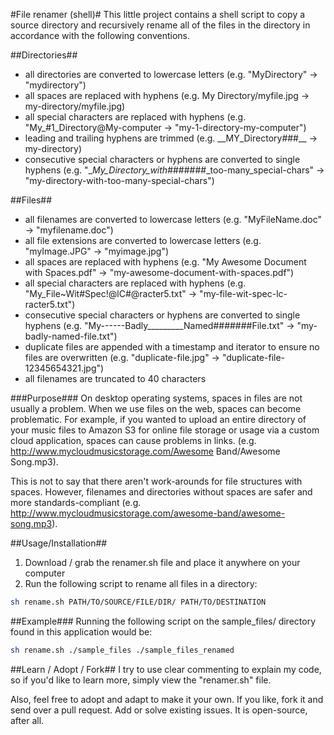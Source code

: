 #File renamer (shell)#
This little project contains a shell script to copy a source directory and recursively rename all of the files in the directory in accordance with the following conventions.

##Directories##
- all directories are converted to lowercase letters (e.g. "MyDirectory" -> "mydirectory")
- all spaces are replaced with hyphens (e.g. My Directory/myfile.jpg -> my-directory/myfile.jpg)
- all special characters are replaced with hyphens (e.g. "My_#1_Directory@My-computer -> "my-1-directory-my-computer")
- leading and trailing hyphens are trimmed (e.g. \_\_MY_Directory###_\_ -> my-directory)
- consecutive special characters or hyphens are converted to single hyphens (e.g. "__My_Directory_with_#######_too-many_special-chars" -> "my-directory-with-too-many-special-chars")

##Files##
- all filenames are converted to lowercase letters (e.g. "MyFileName.doc" -> "myfilename.doc")
- all file extensions are converted to lowercase letters (e.g. "myImage.JPG" -> "myimage.jpg")
- all spaces are replaced with hyphens (e.g. "My Awesome Document with Spaces.pdf" -> "my-awesome-document-with-spaces.pdf")
- all special characters are replaced with hyphens (e.g. "My_File~Wit#Spec!@lC#@racter5.txt" -> "my-file-wit-spec-lc-racter5.txt")
- consecutive special characters or hyphens are converted to single hyphens (e.g. "My------Badly_________Named#######File.txt" -> "my-badly-named-file.txt")
- duplicate files are appended with a timestamp and iterator to ensure no files are overwritten (e.g. "duplicate-file.jpg" -> "duplicate-file-12345654321.jpg")
- all filenames are truncated to 40 characters

###Purpose###
On desktop operating systems, spaces in files are not usually a problem.  When we use files on the web, spaces can become problematic.  For example, if you wanted to upload an entire directory of your music files to Amazon S3 for online file storage or usage via a custom cloud application, spaces can cause problems in links.  (e.g. http://www.mycloudmusicstorage.com/Awesome Band/Awesome Song.mp3).   

This is not to say that there aren't work-arounds for file structures with spaces.  However, filenames and directories without spaces are safer and more standards-compliant (e.g. http://www.mycloudmusicstorage.com/awesome-band/awesome-song.mp3).

##Usage/Installation##
1. Download / grab the renamer.sh file and place it anywhere on your computer
2. Run the following script to rename all files in a directory:

```bash
sh rename.sh PATH/TO/SOURCE/FILE/DIR/ PATH/TO/DESTINATION
```

##Example###
Running the following script on the sample_files/ directory found in this application would be:

```bash
sh rename.sh ./sample_files ./sample_files_renamed
```

##Learn / Adopt / Fork##
I try to use clear commenting to explain my code, so if you'd like to learn more, simply view the "renamer.sh" file.

Also, feel free to adopt and adapt to make it your own.  If you like, fork it and send over a pull request.  Add or solve existing issues.  It is open-source, after all.
